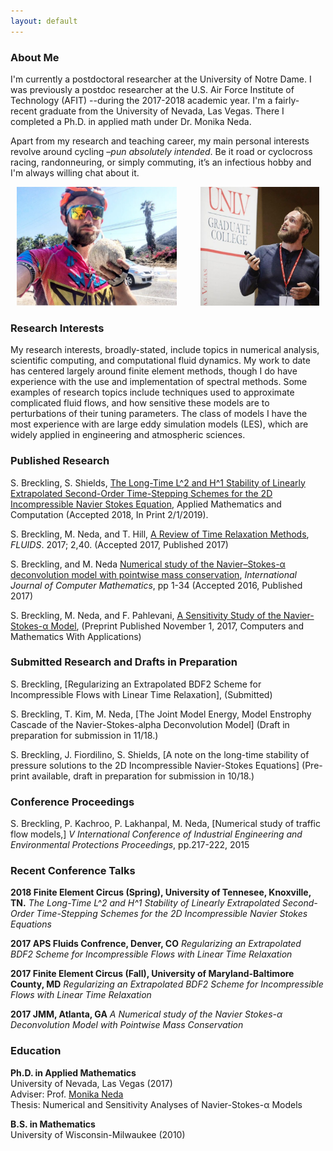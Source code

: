 ```yaml
---
layout: default
---
```


### [](#header-3)About Me
I'm currently a postdoctoral researcher at the University of Notre Dame. I was previously a postdoc researcher at the U.S. Air Force Institute of Technology (AFIT) --during the 2017-2018 academic year. I'm a fairly-recent graduate from the University of Nevada, Las Vegas. There I completed a Ph.D. in applied math under Dr. Monika Neda. 

Apart from my research and teaching career, my main personal interests revolve around cycling *–pun absolutely intended*. Be it road or cyclocross racing, randonneuring, or simply commuting, it’s an infectious hobby and I'm always willing chat about it. 

<center>
<img src="images/bikes.jpg" height="190px"> <span style="display:inline-block; width: 30px;"></span> <img src="images/math.jpg" height="190px">
</center>


### [](#header-3)Research Interests
My research interests, broadly-stated, include topics in numerical analysis, scientific computing, and computational fluid dynamics. My work to date has centered largely around finite element methods, though I do have experience with the use and implementation of spectral methods. Some examples of research topics include techniques used to approximate complicated fluid flows, and how sensitive these models are to perturbations of their tuning parameters. The class of models I have the most experience with are large eddy simulation models (LES), which are widely applied in engineering and atmospheric sciences.

### [](#header-3)Published Research
S. Breckling, S. Shields, [The Long-Time L^2 and H^1 Stability of Linearly Extrapolated Second-Order Time-Stepping Schemes for the 2D Incompressible Navier Stokes Equation](https://www.sciencedirect.com/science/article/pii/S009630031830794X), Applied Mathematics and Computation (Accepted 2018, In Print 2/1/2019).

S. Breckling, M. Neda, and T. Hill, [A Review of Time Relaxation Methods](http://www.mdpi.com/2311-5521/2/3/40/pdf), *FLUIDS*. 2017; 2,40. (Accepted 2017, Published 2017)

S. Breckling, and M. Neda [Numerical study of the Navier–Stokes-α deconvolution model with pointwise mass conservation](http://www.tandfonline.com/doi/full/10.1080/00207160.2017.1329532), *International Journal of Computer Mathematics*, pp 1-34 (Accepted 2016, Published 2017)

S. Breckling, M. Neda, and F. Pahlevani, [A Sensitivity Study of the Navier-Stokes-α Model](http://www.sciencedirect.com/science/article/pii/S0898122117306168), (Preprint Published November 1, 2017, Computers and Mathematics With Applications)

### [](#header-3)Submitted Research and Drafts in Preparation
S. Breckling, [Regularizing an Extrapolated BDF2 Scheme for Incompressible Flows with Linear Time Relaxation], (Submitted)

S. Breckling, T. Kim, M. Neda, [The Joint Model Energy, Model Enstrophy Cascade of the Navier-Stokes-alpha Deconvolution Model] (Draft in preparation for submission in 11/18.)

S. Breckling, J. Fiordilino, S. Shields, [A note on the long-time stability of pressure solutions to the 2D Incompressible Navier-Stokes Equations] (Pre-print available, draft in preparation for submission in 10/18.)

### [](#header-4)Conference Proceedings
S. Breckling, P. Kachroo, P. Lakhanpal, M. Neda, [Numerical study of traffic flow models,] *V International Conference of Industrial Engineering and Environmental Protections Proceedings*, pp.217-222, 2015

### [](#header-3)Recent Conference Talks
**2018 Finite Element Circus (Spring), University of Tennesee, Knoxville, TN.** *The Long-Time L^2 and H^1 Stability of Linearly Extrapolated Second-Order Time-Stepping Schemes for the 2D Incompressible Navier Stokes Equations*

**2017 APS Fluids Confrence, Denver, CO** *Regularizing an Extrapolated BDF2 Scheme for Incompressible Flows with Linear Time Relaxation*

**2017 Finite Element Circus (Fall), University of Maryland-Baltimore County, MD** *Regularizing an Extrapolated BDF2 Scheme for Incompressible Flows with Linear Time Relaxation*

**2017 JMM, Atlanta, GA** *A Numerical study of the Navier Stokes-α Deconvolution Model with Pointwise Mass Conservation*

### [](#header-3)Education
**Ph.D. in Applied Mathematics** <br> 
University of Nevada, Las Vegas (2017) <br>
Adviser: Prof. [Monika Neda](https://faculty.unlv.edu/neda/) <br>
Thesis: Numerical and Sensitivity Analyses of Navier-Stokes-α Models 

**B.S. in Mathematics**<br>
University of Wisconsin-Milwaukee (2010)

